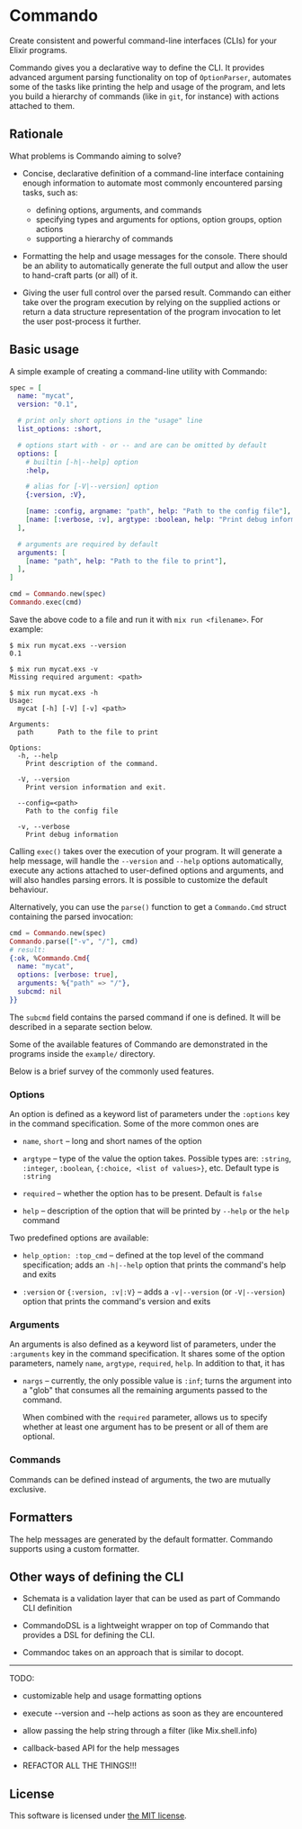 Commando
========

Create consistent and powerful command-line interfaces (CLIs) for your Elixir
programs.

Commando gives you a declarative way to define the CLI. It provides advanced
argument parsing functionality on top of `OptionParser`, automates some of the
tasks like printing the help and usage of the program, and lets you build a
hierarchy of commands (like in `git`, for instance) with actions attached to
them.


## Rationale

What problems is Commando aiming to solve?

  * Concise, declarative definition of a command-line interface containing
    enough information to automate most commonly encountered parsing tasks,
    such as:

    - defining options, arguments, and commands
    - specifying types and arguments for options, option groups, option actions
    - supporting a hierarchy of commands

  * Formatting the help and usage messages for the console. There should be an
    ability to automatically generate the full output and allow the user to
    hand-craft parts (or all) of it.

  * Giving the user full control over the parsed result. Commando can either
    take over the program execution by relying on the supplied actions or
    return a data structure representation of the program invocation to let the
    user post-process it further.


## Basic usage

A simple example of creating a command-line utility with Commando:

```elixir
spec = [
  name: "mycat",
  version: "0.1",

  # print only short options in the "usage" line
  list_options: :short,

  # options start with - or -- and are can be omitted by default
  options: [
    # builtin [-h|--help] option
    :help,

    # alias for [-V|--version] option
    {:version, :V},

    [name: :config, argname: "path", help: "Path to the config file"],
    [name: [:verbose, :v], argtype: :boolean, help: "Print debug information"],
  ],

  # arguments are required by default
  arguments: [
    [name: "path", help: "Path to the file to print"],
  ],
]

cmd = Commando.new(spec)
Commando.exec(cmd)
```

Save the above code to a file and run it with `mix run <filename>`. For
example:

```
$ mix run mycat.exs --version
0.1

$ mix run mycat.exs -v
Missing required argument: <path>

$ mix run mycat.exs -h
Usage:
  mycat [-h] [-V] [-v] <path>

Arguments:
  path      Path to the file to print

Options:
  -h, --help
    Print description of the command.

  -V, --version
    Print version information and exit.

  --config=<path>
    Path to the config file

  -v, --verbose
    Print debug information

```

Calling `exec()` takes over the execution of your program. It will generate a
help message, will handle the `--version` and `--help` options automatically,
execute any actions attached to user-defined options and arguments, and will
also handles parsing errors. It is possible to customize the default behaviour.

Alternatively, you can use the `parse()` function to get a `Commando.Cmd`
struct containing the parsed invocation:

```elixir
cmd = Commando.new(spec)
Commando.parse(["-v", "/"], cmd)
# result:
{:ok, %Commando.Cmd{
  name: "mycat",
  options: [verbose: true],
  arguments: %{"path" => "/"},
  subcmd: nil
}}
```

The `subcmd` field contains the parsed command if one is defined. It will be
described in a separate section below.

Some of the available features of Commando are demonstrated in the programs
inside the `example/` directory.

Below is a brief survey of the commonly used features.


### Options

An option is defined as a keyword list of parameters under the `:options` key
in the command specification. Some of the more common ones are

* `name`, `short` – long and short names of the option

* `argtype` – type of the value the option takes. Possible types are:
  `:string`, `:integer`, `:boolean`, `{:choice, <list of values>}`, etc.
  Default type is `:string`

* `required` – whether the option has to be present. Default is `false`

* `help` – description of the option that will be printed by `--help`
  or the `help` command

Two predefined options are available:

* `help_option: :top_cmd` – defined at the top level of the command
  specification; adds an `-h|--help` option that prints the command's help and
  exits

* `:version` or `{:version, :v|:V}` – adds a `-v|--version` (or `-V|--version`)
  option that prints the command's version and exits


### Arguments

An arguments is also defined as a keyword list of parameters, under the
`:arguments` key in the command specification. It shares some of the option
parameters, namely `name`, `argtype`, `required`, `help`. In addition to that,
it has

* `nargs` – currently, the only possible value is `:inf`; turns the argument
  into a "glob" that consumes all the remaining arguments passed to the
  command.

  When combined with the `required` parameter, allows us to specify whether at
  least one argument has to be present or all of them are optional.


### Commands

Commands can be defined instead of arguments, the two are mutually exclusive.


## Formatters

The help messages are generated by the default formatter. Commando supports
using a custom formatter.


## Other ways of defining the CLI

  * Schemata is a validation layer that can be used as part of Commando CLI
    definition

  * CommandoDSL is a lightweight wrapper on top of Commando that provides a DSL
    for defining the CLI.

  * Commandoc takes on an approach that is similar to docopt.

---

TODO:

* customizable help and usage formatting options
* execute --version and --help actions as soon as they are encountered
* allow passing the help string through a filter (like Mix.shell.info)
* callback-based API for the help messages

* REFACTOR ALL THE THINGS!!!

## License

This software is licensed under [the MIT license](LICENSE).
